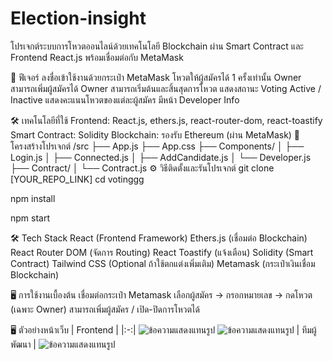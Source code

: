 # Election-insight
โปรเจกต์ระบบการโหวตออนไลน์ด้วยเทคโนโลยี Blockchain ผ่าน Smart Contract และ Frontend React.js พร้อมเชื่อมต่อกับ MetaMask

🚀 ฟีเจอร์
ลงชื่อเข้าใช้งานด้วยกระเป๋า MetaMask
โหวตให้ผู้สมัครได้ 1 ครั้งเท่านั้น
Owner สามารถเพิ่มผู้สมัครได้
Owner สามารถเริ่มต้นและสิ้นสุดการโหวต
แสดงสถานะ Voting Active / Inactive
แสดงคะแนนโหวตของแต่ละผู้สมัคร
มีหน้า Developer Info

🛠 เทคโนโลยีที่ใช้
Frontend: React.js, ethers.js, react-router-dom, react-toastify
Smart Contract: Solidity
Blockchain: รองรับ Ethereum (ผ่าน MetaMask)
📂 โครงสร้างโปรเจกต์
/src
 ├── App.js
 ├── App.css
 ├── Components/
 │    ├── Login.js
 │    ├── Connected.js
 │    ├── AddCandidate.js
 │    └── Developer.js
 ├── Contract/
 │    └── Contract.js
⚙️ วิธีติดตั้งและรันโปรเจกต์
git clone [YOUR_REPO_LINK]
cd votinggg

npm install

npm start

🛠️ Tech Stack
React (Frontend Framework)
Ethers.js (เชื่อมต่อ Blockchain)
React Router DOM (จัดการ Routing)
React Toastify (แจ้งเตือน)
Solidity (Smart Contract)
Tailwind CSS (Optional ถ้าใช้ตกแต่งเพิ่มเติม)
Metamask (กระเป๋าเงินเชื่อม Blockchain)

🖥️ การใช้งานเบื้องต้น
เชื่อมต่อกระเป๋า Metamask
เลือกผู้สมัคร → กรอกหมายเลข → กดโหวต
(เฉพาะ Owner) สามารถเพิ่มผู้สมัคร / เปิด-ปิดการโหวตได้



🖥️ ตัวอย่างหน้าเว็บ
| Frontend |
|:-:|
![ข้อความแสดงแทนรูป](https://media.discordapp.net/attachments/1338111493522063410/1365722722180530177/image.png?ex=680e57e6&is=680d0666&hm=836bd7b8ae3284a4f2bd65573ff5fe53e7e20445de755f19a7560f8d3f4b7b59&=&format=webp&quality=lossless&width=1716&height=856)
![ข้อความแสดงแทนรูป](https://media.discordapp.net/attachments/1338111493522063410/1365728232149745805/image.png?ex=680e5d08&is=680d0b88&hm=092678956b37774e3398ba0abb2a8782cfa0d7749fd47e68b74d9bb9015383fd&=&format=webp&quality=lossless&width=1744&height=856)
| ทีมผู้พัฒนา |
![ข้อความแสดงแทนรูป](https://media.discordapp.net/attachments/1338111493522063410/1365728298163896340/image.png?ex=680e5d18&is=680d0b98&hm=96fa270761a588c2886ae8f5065babe17081559bafd0c799fdbdb51e884c1bfd&=&format=webp&quality=lossless)
